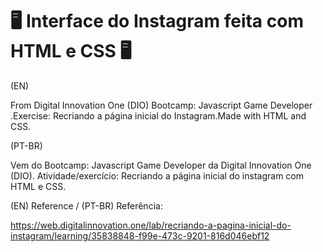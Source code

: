 # :desktop_computer: Interface do Instagram feita com HTML e CSS :desktop_computer:
(EN)

From Digital Innovation One (DIO) Bootcamp: Javascript Game Developer .Exercise: Recriando a página inicial do Instagram.Made with HTML and CSS.



(PT-BR)

Vem do Bootcamp: Javascript Game Developer da Digital Innovation One (DIO). Atividade/exercício: Recriando a página inicial do instagram com HTML e CSS.

(EN) Reference / (PT-BR) Referência:

https://web.digitalinnovation.one/lab/recriando-a-pagina-inicial-do-instagram/learning/35838848-f99e-473c-9201-816d046ebf12